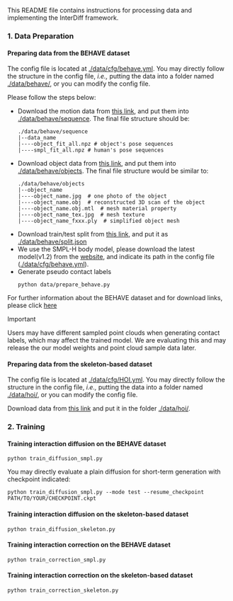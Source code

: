 This README file contains instructions for processing data and implementing the InterDiff framework.

### 1. Data Preparation

#### Preparing data from the BEHAVE dataset

The config file is located at [./data/cfg/behave.yml](data/cfg/BEHAVE.yml).
You may directly follow the structure in the config file, *i.e.,* putting the data into a folder named [./data/behave/](data/behave/), or you can modify the config file.

Please follow the steps below:
* Download the motion data from [this link](https://datasets.d2.mpi-inf.mpg.de/cvpr22behave/behave-30fps-params-v1.tar), and put them into [./data/behave/sequence](data/behave/sequence/). The final file structure should be:
    ```
    ./data/behave/sequence
    |--data_name
    |----object_fit_all.npz # object's pose sequences
    |----smpl_fit_all.npz # human's pose sequences
    ```
* Download object data from [this link](https://datasets.d2.mpi-inf.mpg.de/cvpr22behave/objects.zip), and put them into [./data/behave/objects](data/behave/objects/). The final file structure would be similar to:
    ```
    ./data/behave/objects
    |--object_name
    |----object_name.jpg  # one photo of the object
    |----object_name.obj  # reconstructed 3D scan of the object
    |----object_name.obj.mtl  # mesh material property
    |----object_name_tex.jpg  # mesh texture
    |----object_name_fxxx.ply  # simplified object mesh 
    ```
* Download train/test split from [this link](https://datasets.d2.mpi-inf.mpg.de/cvpr22behave/split.json), and put it as [./data/behave/split.json](data/behave/split.json)
* We use the SMPL-H body model, please download the latest model(v1.2) from the [website](https://mano.is.tue.mpg.de/), and indicate its path in the config file ([./data/cfg/behave.yml](data/cfg/BEHAVE.yml)). 
* Generate pseudo contact labels
  ```
  python data/prepare_behave.py
  ```

For further information about the BEHAVE dataset and for download links, please click [here](https://virtualhumans.mpi-inf.mpg.de/behave/) 

> [!IMPORTANT]
> Users may have different sampled point clouds when generating contact labels, which may affect the trained model. We are evaluating this and may release the our model weights and point cloud sample data later.


#### Preparing data from the skeleton-based dataset

The config file is located at [./data/cfg/HOI.yml](data/cfg/HOI.yml).
You may directly follow the structure in the config file, *i.e.,* putting the data into a folder named [./data/hoi/](data/hoi/), or you can modify the config file.

Download data from [this link](https://github.com/HiWilliamWWL/Learn-to-Predict-How-Humans-Manipulate-Large-Sized-Objects-From-Interactive-Motions-objects) and put it in the folder [./data/hoi/](data/hoi/).


### 2. Training

#### Training interaction diffusion on the BEHAVE dataset

```
python train_diffusion_smpl.py
```

You may directly evaluate a plain diffusion for short-term generation with checkpoint indicated:

```
python train_diffusion_smpl.py --mode test --resume_checkpoint PATH/TO/YOUR/CHECKPOINT.ckpt 
```

#### Training interaction diffusion on the skeleton-based dataset

```
python train_diffusion_skeleton.py
```

#### Training interaction correction on the BEHAVE dataset

```
python train_correction_smpl.py
```

#### Training interaction correction on the skeleton-based dataset

```
python train_correction_skeleton.py
```